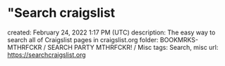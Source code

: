 # "Search craigslist

created: February 24, 2022 1:17 PM (UTC)
description: The easy way to search all of Craigslist pages in craigslist.org
folder: BOOKMRKS-MTHRFCKR / SEARCH PARTY MTHRFCKR! / Misc
tags: Search, misc
url: https://searchcraigslist.org
